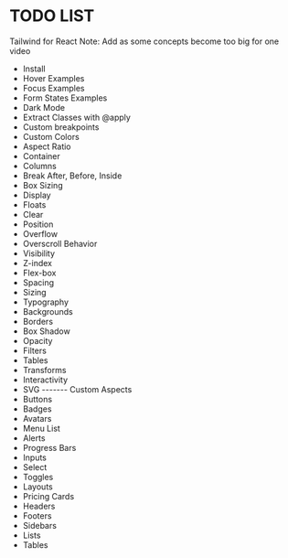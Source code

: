 # TODO LIST

Tailwind for React
Note: Add as some concepts become too big for one video

- Install
- Hover Examples
- Focus Examples
- Form States Examples
- Dark Mode
- Extract Classes with @apply
- Custom breakpoints
- Custom Colors
- Aspect Ratio
- Container
- Columns
- Break After, Before, Inside
- Box Sizing
- Display
- Floats
- Clear
- Position
- Overflow
- Overscroll Behavior
- Visibility
- Z-index
- Flex-box
- Spacing
- Sizing
- Typography
- Backgrounds
- Borders
- Box Shadow
- Opacity
- Filters
- Tables
- Transforms
- Interactivity
- SVG
  ------- Custom Aspects
- Buttons
- Badges
- Avatars
- Menu List
- Alerts
- Progress Bars
- Inputs
- Select
- Toggles
- Layouts
- Pricing Cards
- Headers
- Footers
- Sidebars
- Lists
- Tables
